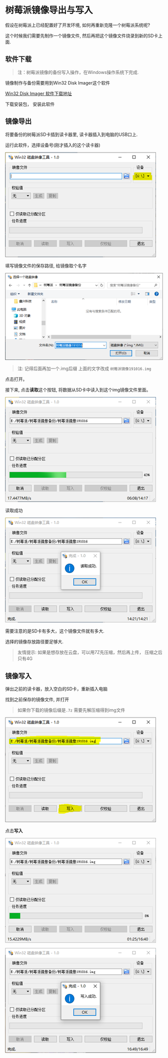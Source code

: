 # 树莓派镜像导出与写入



假设在树莓派上已经配置好了开发环境, 如何再重新克隆一个树莓派系统呢?

这个时候我们需要先制作一个镜像文件, 然后再把这个镜像文件烧录到新的SD卡上面.

## 软件下载

> 注：树莓派镜像的备份写入操作，在Windows操作系统下完成.

镜像制作与备份需要用到Win32 Disk Imager这个软件

[Win32 Disk Imager 软件下载地址](https://sourceforge.net/projects/win32diskimager/)

下载安装包， 安装此软件

## 镜像导出

将要备份的树莓派SD卡插到读卡器里, 读卡器插入到电脑的USB口上.

运行此软件，选择设备号(刚才插入的这个读卡器)

![](./image/win32disk_imager_01.png)

填写镜像文件的保存路径, 给镜像取个名字

![](./image/镜像文件名称.png)

> 注: 记得后面再加一个.img后缀 上面的文字改成 `树莓派镜像191016.img`

点击打开。

接下来, 点击**读取**这个按钮, 将数据从SD卡中读入到这个img镜像文件里面。

>

![](./image/make-img-file.png)



读取成功

![](./image/read_success.png)

需要注意的是SD卡有多大，这个镜像文件就有多大.

选择的镜像存放路径要足够大.

>  友情提示: 如果是想存放在云盘，可以用7Z先压缩，然后再上传， 压缩之后只有4G



## 镜像写入

弹出之前的读卡器，放入空白的SD卡，重新插入电脑

找到之前保存的镜像文件, 并打开

> 如果你下载的镜像后缀是`.7z` 需要先解压缩得到img文件

![](./image/open-and-write.png)

点击**写入**

![](./image/writing.png)



![](./image/write_success.png)

